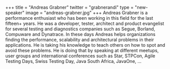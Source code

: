 +++
title = "Andreas Grabner"
twitter = "grabnerandi"
type = "new-speaker"
image = "andreas-grabner.jpg"
+++
Andreas Grabner is a performance enthusiast who has been working in this field for the last fifteen+ years. He was a developer, tester, architect and product evangelist for several testing and diagnostics companies such as Segue, Borland, Compuware and Dynatrace. In these days Andreas helps organizations finding the performance, scalability and architectural problems in their applications. He is taking his knowledge to teach others on how to spot and avoid these problems. He is doing that by speaking at different meetups, user groups and international conferences such as Star, STPCon, Agile Testing Days, Swiss Testing Day, Java South Africa, JavaOne, …  